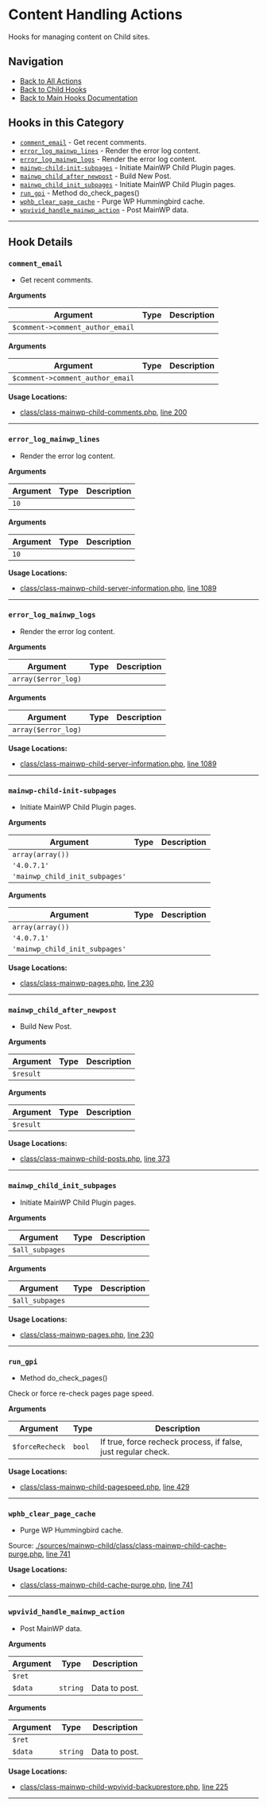 # Content Handling Actions

Hooks for managing content on Child sites.

## Navigation

- [Back to All Actions](../index.md)
- [Back to Child Hooks](../../index.md)
- [Back to Main Hooks Documentation](../../../index.md)

## Hooks in this Category

- [`comment_email`](#comment-email) - Get recent comments.
- [`error_log_mainwp_lines`](#error-log-mainwp-lines) - Render the error log content.
- [`error_log_mainwp_logs`](#error-log-mainwp-logs) - Render the error log content.
- [`mainwp-child-init-subpages`](#mainwp-child-init-subpages) - Initiate MainWP Child Plugin pages.
- [`mainwp_child_after_newpost`](#mainwp-child-after-newpost) - Build New Post.
- [`mainwp_child_init_subpages`](#mainwp-child-init-subpages) - Initiate MainWP Child Plugin pages.
- [`run_gpi`](#run-gpi) - Method do_check_pages()
- [`wphb_clear_page_cache`](#wphb-clear-page-cache) - Purge WP Hummingbird cache.
- [`wpvivid_handle_mainwp_action`](#wpvivid-handle-mainwp-action) - Post MainWP data.

---

## Hook Details

<a id='comment-email'></a>
### `comment_email`

* Get recent comments.

**Arguments**

Argument | Type | Description
-------- | ---- | -----------
`$comment->comment_author_email` |  |

**Arguments**

Argument | Type | Description
-------- | ---- | -----------
`$comment->comment_author_email` |  |

**Usage Locations:**

- [class/class-mainwp-child-comments.php](https://github.com/mainwp/mainwp-child/blob/master/class/class-mainwp-child-comments.php), [line 200](https://github.com/mainwp/mainwp-child/blob/master/class/class-mainwp-child-comments.php#L200)

---

<a id='error-log-mainwp-lines'></a>
### `error_log_mainwp_lines`

* Render the error log content.

**Arguments**

Argument | Type | Description
-------- | ---- | -----------
`10` |  |

**Arguments**

Argument | Type | Description
-------- | ---- | -----------
`10` |  |

**Usage Locations:**

- [class/class-mainwp-child-server-information.php](https://github.com/mainwp/mainwp-child/blob/master/class/class-mainwp-child-server-information.php), [line 1089](https://github.com/mainwp/mainwp-child/blob/master/class/class-mainwp-child-server-information.php#L1089)

---

<a id='error-log-mainwp-logs'></a>
### `error_log_mainwp_logs`

* Render the error log content.

**Arguments**

Argument | Type | Description
-------- | ---- | -----------
`array($error_log)` |  |

**Arguments**

Argument | Type | Description
-------- | ---- | -----------
`array($error_log)` |  |

**Usage Locations:**

- [class/class-mainwp-child-server-information.php](https://github.com/mainwp/mainwp-child/blob/master/class/class-mainwp-child-server-information.php), [line 1089](https://github.com/mainwp/mainwp-child/blob/master/class/class-mainwp-child-server-information.php#L1089)

---

<a id='mainwp-child-init-subpages'></a>
### `mainwp-child-init-subpages`

* Initiate MainWP Child Plugin pages.

**Arguments**

Argument | Type | Description
-------- | ---- | -----------
`array(array())` |  | 
`'4.0.7.1'` |  | 
`'mainwp_child_init_subpages'` |  |

**Arguments**

Argument | Type | Description
-------- | ---- | -----------
`array(array())` |  | 
`'4.0.7.1'` |  | 
`'mainwp_child_init_subpages'` |  |

**Usage Locations:**

- [class/class-mainwp-pages.php](https://github.com/mainwp/mainwp-child/blob/master/class/class-mainwp-pages.php), [line 230](https://github.com/mainwp/mainwp-child/blob/master/class/class-mainwp-pages.php#L230)

---

<a id='mainwp-child-after-newpost'></a>
### `mainwp_child_after_newpost`

* Build New Post.

**Arguments**

Argument | Type | Description
-------- | ---- | -----------
`$result` |  |

**Arguments**

Argument | Type | Description
-------- | ---- | -----------
`$result` |  |

**Usage Locations:**

- [class/class-mainwp-child-posts.php](https://github.com/mainwp/mainwp-child/blob/master/class/class-mainwp-child-posts.php), [line 373](https://github.com/mainwp/mainwp-child/blob/master/class/class-mainwp-child-posts.php#L373)

---

<a id='mainwp-child-init-subpages'></a>
### `mainwp_child_init_subpages`

* Initiate MainWP Child Plugin pages.

**Arguments**

Argument | Type | Description
-------- | ---- | -----------
`$all_subpages` |  |

**Arguments**

Argument | Type | Description
-------- | ---- | -----------
`$all_subpages` |  |

**Usage Locations:**

- [class/class-mainwp-pages.php](https://github.com/mainwp/mainwp-child/blob/master/class/class-mainwp-pages.php), [line 230](https://github.com/mainwp/mainwp-child/blob/master/class/class-mainwp-pages.php#L230)

---

<a id='run-gpi'></a>
### `run_gpi`

* Method do_check_pages()

Check or force re-check pages page speed.

**Arguments**

Argument | Type | Description
-------- | ---- | -----------
`$forceRecheck` | `bool` | If true, force recheck process, if false, just regular check.

**Usage Locations:**

- [class/class-mainwp-child-pagespeed.php](https://github.com/mainwp/mainwp-child/blob/master/class/class-mainwp-child-pagespeed.php), [line 429](https://github.com/mainwp/mainwp-child/blob/master/class/class-mainwp-child-pagespeed.php#L429)

---

<a id='wphb-clear-page-cache'></a>
### `wphb_clear_page_cache`

* Purge WP Hummingbird cache.

Source: [./sources/mainwp-child/class/class-mainwp-child-cache-purge.php](class/class-mainwp-child-cache-purge.php), [line 741](class/class-mainwp-child-cache-purge.php#L741-L756)

**Usage Locations:**

- [class/class-mainwp-child-cache-purge.php](https://github.com/mainwp/mainwp-child/blob/master/class/class-mainwp-child-cache-purge.php), [line 741](https://github.com/mainwp/mainwp-child/blob/master/class/class-mainwp-child-cache-purge.php#L741)

---

<a id='wpvivid-handle-mainwp-action'></a>
### `wpvivid_handle_mainwp_action`

* Post MainWP data.

**Arguments**

Argument | Type | Description
-------- | ---- | -----------
`$ret` |  | 
`$data` | `string` | Data to post.

**Arguments**

Argument | Type | Description
-------- | ---- | -----------
`$ret` |  | 
`$data` | `string` | Data to post.

**Usage Locations:**

- [class/class-mainwp-child-wpvivid-backuprestore.php](https://github.com/mainwp/mainwp-child/blob/master/class/class-mainwp-child-wpvivid-backuprestore.php), [line 225](https://github.com/mainwp/mainwp-child/blob/master/class/class-mainwp-child-wpvivid-backuprestore.php#L225)

---

